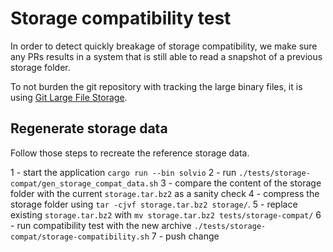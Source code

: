 # Storage compatibility test

In order to detect quickly breakage of storage compatibility, we make sure any PRs results in a system that is still able to read a snapshot of a previous storage folder.

To not burden the git repository with tracking the large binary files, it is using [Git Large File Storage](https://git-lfs.github.com/).

## Regenerate storage data

Follow those steps to recreate the reference storage data.

1 - start the application `cargo run --bin solvio`
2 - run `./tests/storage-compat/gen_storage_compat_data.sh`
3 - compare the content of the storage folder with the current `storage.tar.bz2` as a sanity check
4 - compress the storage folder using `tar -cjvf storage.tar.bz2 storage/`.
5 - replace existing `storage.tar.bz2` with `mv storage.tar.bz2 tests/storage-compat/`
6 - run compatibility test with the new archive `./tests/storage-compat/storage-compatibility.sh`
7 - push change
